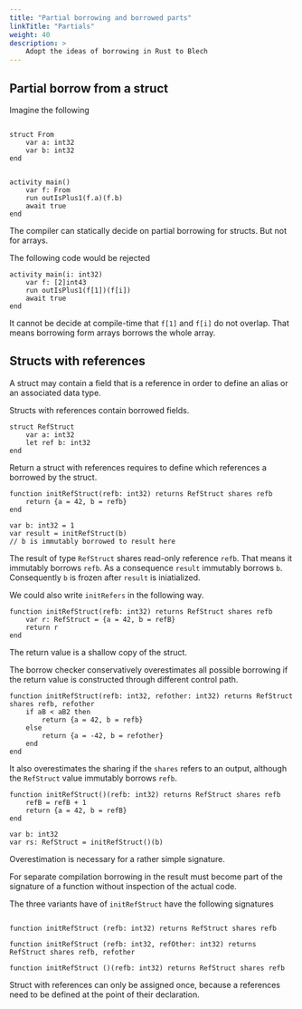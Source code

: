 ```yaml
---
title: "Partial borrowing and borrowed parts"
linkTitle: "Partials"
weight: 40
description: >
    Adopt the ideas of borrowing in Rust to Blech
---
```



## Partial borrow from a struct

Imagine the following

```blech

struct From 
    var a: int32
    var b: int32
end


activity main()
    var f: From
    run outIsPlus1(f.a)(f.b)
    await true
end
```

The compiler can statically decide on partial borrowing for structs.
But not for arrays.

The following code would be rejected
```blech
activity main(i: int32)
    var f: [2]int43
    run outIsPlus1(f[1])(f[i])
    await true
end
```

It cannot be decide at compile-time that `f[1]` and `f[i]` do not overlap.
That means borrowing form arrays borrows the whole array.


## Structs with references 

A struct may contain a field that is a reference in order to define an alias or an associated data type.

Structs with references contain borrowed fields.

```blech
struct RefStruct
    var a: int32
    let ref b: int32
end
```

Return a struct with references requires to define which references a borrowed by the struct.

```blech
function initRefStruct(refb: int32) returns RefStruct shares refb
    return {a = 42, b = refb}
end

var b: int32 = 1
var result = initRefStruct(b)
// b is immutably borrowed to result here
```

The result of type `RefStruct` shares read-only reference `refb`. That means it immutably borrows `refb`.
As a consequence `result` immutably borrows `b`.
Consequently `b` is frozen after `result` is iniatialized.

We could also write `initRefers` in the following way.

```blech
function initRefStruct(refb: int32) returns RefStruct shares refb
    var r: RefStruct = {a = 42, b = refB}
    return r
end
```
The return value is a shallow copy of the struct.


The borrow checker conservatively overestimates all possible borrowing if the return value is constructed through different control path.

```blech
function initRefStruct(refb: int32, refother: int32) returns RefStruct shares refb, refother
    if aB < aB2 then
        return {a = 42, b = refb}
    else
        return {a = -42, b = refother}
    end
end
```

It also overestimates the sharing if the `shares` refers to an output, although the `RefStruct` value immutably borrows `refb`.
```blech
function initRefStruct()(refb: int32) returns RefStruct shares refb
    refB = refB + 1
    return {a = 42, b = refB}
end

var b: int32
var rs: RefStruct = initRefStruct()(b)
```

Overestimation is necessary for a rather simple signature.


For separate compilation borrowing in the result must become part of the signature of a function without inspection of the actual code.

The three variants have of `initRefStruct` have the following signatures

```blech

function initRefStruct (refb: int32) returns RefStruct shares refb

function initRefStruct (refb: int32, refOther: int32) returns RefStruct shares refb, refother

function initRefStruct ()(refb: int32) returns RefStruct shares refb

```

Struct with references can only be assigned once, because a references need to be defined at the point of their declaration.

